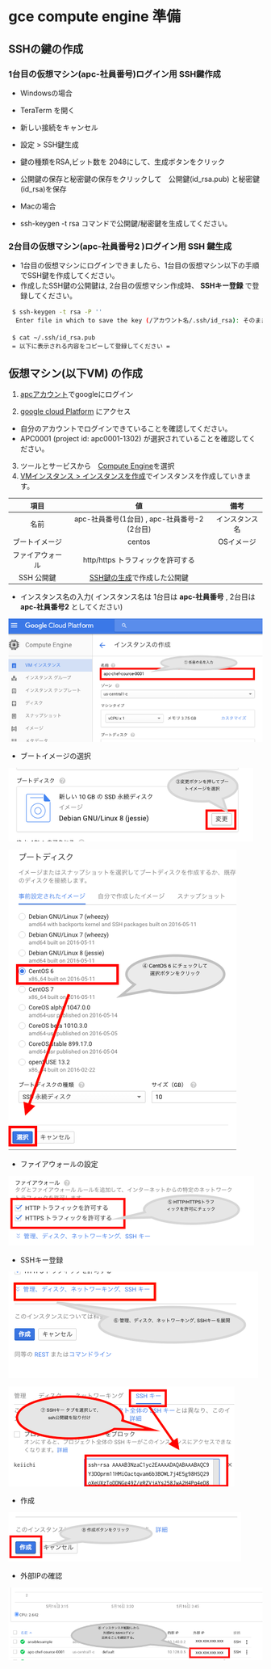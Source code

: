# gce compute engine 準備

## SSHの鍵の作成

### 1台目の仮想マシン(__apc-社員番号__)ログイン用 SSH鍵作成

- Windowsの場合
 - TeraTerm を開く
 - 新しい接続をキャンセル
 - 設定 > SSH鍵生成
 - 鍵の種類をRSA,ビット数を 2048にして、生成ボタンをクリック
 - 公開鍵の保存と秘密鍵の保存をクリックして　公開鍵(id_rsa.pub) と秘密鍵(id_rsa)を保存

- Macの場合
 - ssh-keygen -t rsa コマンドで公開鍵/秘密鍵を生成してください。

### 2台目の仮想マシン(__apc-社員番号2__ )ログイン用 SSH 鍵生成
 - 1台目の仮想マシンにログインできましたら、1台目の仮想マシン以下の手順でSSH鍵を作成してください。
 - 作成したSSH鍵の公開鍵は, 2台目の仮想マシン作成時、 __SSHキー登録__ で登録してください。
 
```bash
 $ ssh-keygen -t rsa -P ''
  Enter file in which to save the key (/アカウント名/.ssh/id_rsa): そのまま[ENTER]
  
 $ cat ~/.ssh/id_rsa.pub
 = 以下に表示される内容をコピーして登録してください =
```

## 仮想マシン(以下VM) の作成
1. [apcアカウント](http://wmail.ap-com.co.jp/)でgoogleにログイン

2. [google cloud Platform](https://console.cloud.google.com/home/dashboard?project=apc0001-1302) にアクセス
 - 自分のアカウントでログインできていることを確認してください。
 - APC0001 (project id: apc0001-1302) が選択されていることを確認してください。
 
3. ツールとサービスから　[Compute Engine](https://console.cloud.google.com/compute/instances?project=apc0001-1302)を選択
4. [VMインスタンス > インスタンスを作成](https://console.cloud.google.com/compute/instancesAdd?project=apc0001-1302)でインスタンスを作成していきます。

 | 項目        | 値          |備考|
 |:--------------:|:-------------------------------:|:-------:|
 |名前            |apc-社員番号(1台目) , apc-社員番号-2 (2台目) |インスタンス名|
 |ブートイメージ  |centos                           |OSイメージ          |
 |ファイアウォール|http/https トラフィックを許可する|                    |
 |SSH 公開鍵      |[SSH鍵の生成](#SSH鍵の生成)で作成した公開鍵|          |

  - インスタンス名の入力( インスタンス名は 1台目は __apc-社員番号__  , 2台目は  __apc-社員番号2__ としてください)
  
   ![image](/images/01_instance_name.png "インスタンス名")
  
  -  ブートイメージの選択
  
   ![image](/images/02_bootdisk.png "ブートイメージの選択")
  
   ![image](/images/03_bootdisk_select.png "ブートイメージの選択2")
   
  - ファイアウォールの設定
  
   ![image](/images/04_firewall.png "ファイアウォールの設定")
  
  - SSHキー登録
  
   ![image](/images/05_ssh1.png "SSHキー登録1")
  
   ![image](/images/06_ssh2.png "SSHキー登録2")
  
  - 作成
  
   ![image](/images/07_create.png "作成")
  
  - 外部IPの確認
  
   ![image](/images/08_create2.png "作成")
  
